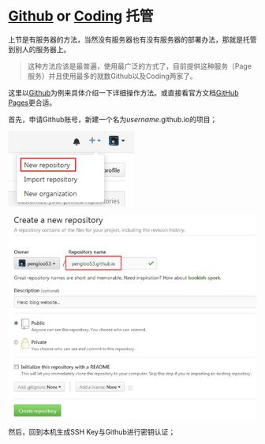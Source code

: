 # [Github](https://github.com) or [Coding](https://coding.net) 托管
上节是有服务器的方法，当然没有服务器也有没有服务器的部署办法，那就是托管到别人的服务器上。

> 这种方法应该是最普遍，使用最广泛的方式了，目前提供这种服务（Page服务）并且使用最多的就数Github以及Coding两家了。

这里以[Github](https://github.com)为例来具体介绍一下详细操作方法。或直接看官方文档[GitHub Pages](https://pages.github.com/)更合适。

首先，申请Github账号，新建一个名为*username*.github.io的项目；

![](./image/2016-08-16-14-27-55.jpg)

![](./image/2016-08-16-14-28-49.jpg)

然后，回到本机生成SSH Key与Github进行密钥认证；
